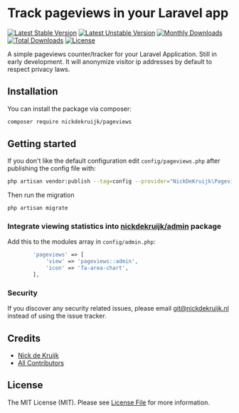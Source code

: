 # Track pageviews in your Laravel app

[![Latest Stable Version](https://poser.pugx.org/nickdekruijk/pageviews/v/stable)](https://packagist.org/packages/nickdekruijk/pageviews)
[![Latest Unstable Version](https://poser.pugx.org/nickdekruijk/pageviews/v/unstable)](https://packagist.org/packages/nickdekruijk/pageviews)
[![Monthly Downloads](https://poser.pugx.org/nickdekruijk/pageviews/d/monthly)](https://packagist.org/packages/nickdekruijk/pageviews)
[![Total Downloads](https://poser.pugx.org/nickdekruijk/pageviews/downloads)](https://packagist.org/packages/nickdekruijk/pageviews)
[![License](https://poser.pugx.org/nickdekruijk/pageviews/license)](https://packagist.org/packages/nickdekruijk/pageviews)

A simple pageviews counter/tracker for your Laravel Application. Still in early development.
It will anonymize visitor ip addresses by default to respect privacy laws.

## Installation

You can install the package via composer:

```bash
composer require nickdekruijk/pageviews
```

## Getting started
If you don't like the default configuration edit `config/pageviews.php` after publishing the config file with:
```bash
php artisan vendor:publish --tag=config --provider="NickDeKruijk\Pageviews\PageviewsServiceProvider"
```
Then run the migration
```bash
php artisan migrate
```

### Integrate viewing statistics into [nickdekruijk/admin](https://github.com/nickdekruijk/admin)  package
Add this to the modules array in `config/admin.php`:
```php
        'pageviews' => [
            'view' => 'pageviews::admin',
            'icon' => 'fa-area-chart',
        ],
```

### Security

If you discover any security related issues, please email git@nickdekruijk.nl instead of using the issue tracker.

## Credits

- [Nick de Kruijk](https://github.com/nickdekruijk)
- [All Contributors](../../contributors)

## License

The MIT License (MIT). Please see [License File](LICENSE.md) for more information.
